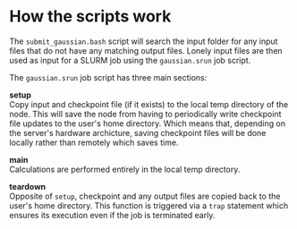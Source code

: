 # How the scripts work

The `submit_gaussian.bash` script will search the input folder for any input
files that do not have any matching output files. Lonely input files are then
used as input for a SLURM job using the `gaussian.srun` job script.

The `gaussian.srun` job script has three main sections:

__setup__  
Copy input and checkpoint file (if it exists) to the local temp
directory of the node. This will save the node from having to periodically write
checkpoint file updates to the user's home directory. Which means that,
depending on the server's hardware archicture, saving checkpoint files will be
done locally rather than remotely which saves time.

__main__  
Calculations are performed entirely in the local temp directory.

__teardown__  
Opposite of `setup`, checkpoint and any output files are copied
back to the user's home directory. This function is triggered via a `trap`
statement which ensures its execution even if the job is terminated early.
